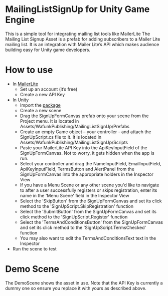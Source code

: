 # MailingListSignUp for Unity Game Engine
This is a simple tool for integrating mailing list tools like MailerLite
The Mailing List Signup Asset is a prefab for adding subscribers to a Mailer Lite mailing list. It is an integration with Mailer Lite’s API which makes audience building easy for Unity game developers.

# How to use
- In [MailerLite](https://www.mailerlite.com/)
  - Set up an account (it’s free)  
  - Create a new API Key
- In Unity
  - Import the [package](https://drive.google.com/file/d/15r0FwAE4vjlHpvKIUMFIjCtpaZBj0ToY/view?usp=drive_link) 
  - Create a new scene
  - Drag the SignUpFormCanvas prefab onto your scene from the Project menu. It is located in Assets/WafunkPublishing/MailingListSignUp/Prefabs
  - Create an empty Game object – your controller - and attach the SignUpScript.cs file to it. It is located in Assets/WafunkPublishing/MailingListSignUp/Scripts
  - Paste your MailerLite API Key into the ApiKeyInputField of the SignUpFormCanvas. Not to worry, it gets hidden when the app is run.
  - Select your controller and drag the NameInputField, EmailInputField, ApiKeyInputField, TermsButton and AlertPanel from the SignUpFormCanvas into the appropriate holders in the Inspector View
  - If you have a Menu Scene or any other scene you'd like to navigate to after a user successfully registers or skips registration, enter its name in the 'Menu Scene' field in the Inspector View
  - Select the 'SkipButton' from the SignUpFormCanvas and set its click method to the 'SignUpScript.SkipRegistration' function
  - Select the 'SubmitButton' from the SignUpFormCanvas and set its click method to the 'SignUpScript.Register' function
  - Select the 'TermsAndConditionsButton' from the SignUpFormCanvas and set its click method to the 'SignUpScript.TermsChecked' function
  - You may also want to edit the TermsAndConditionsText text in the Inspector
- Run the scene to test

# Demo Scene
The DemoScene shows the asset in use. Note that the API Key is currently a dummy one so ensure you replace it with yours as described above.
